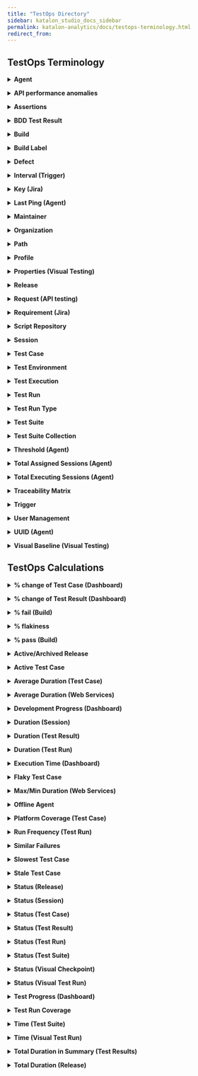 ```yaml
---
title: "TestOps Directory"
sidebar: katalon_studio_docs_sidebar
permalink: katalon-analytics/docs/testops-terminology.html
redirect_from:
---
```


## TestOps Terminology

**<details><summary>Agent</summary>**
Connects a local machine to the TestOps servers for test executions.
</details>

**<details><summary>API performance anomalies</summary>**
Identify web services that take more/less time to respond than usual by applying the local outlier factor (LOF) on 30 latest execution requests.
</details>

**<details><summary>Assertions</summary>**
Determine whether the automated test case succeeds or not.

Katalon TestOps provides you with a specific view of assertions in each test case to evaluate the quality of test cases and ensure your tested application/software is working correctly.

Assertions help to check whether a condition is true (e.g., whether labels, data, API responses are rendered correctly).
</details>

**<details><summary>BDD Test Result</summary>**
Represents the result of a test following the Behavior Driven Development (BDD) Framework.

In Katalon TestOps, the Features of BDD tests are displayed as Requirements, while Scenarios are displayed as Test Cases.
</details>

**<details><summary>Build</summary>**
Represents a group of features/tasks in a release, used for management or testing purposes.

In Katalon TestOps, a build can consist of one or more test cases.

When users map a test result to a build, the test result is automatically mapped to the corresponding release. However, if users map a test result to a release, the test result is not mapped to any specific build.
</details>

**<details><summary>Build Label</summary>**
Represents a piece of code committed to the source code
</details>

**<details><summary>Defect</summary>**
Identifies a failed test run to link the test result to a Jira issue (Jira bug).
</details>

**<details><summary>Interval (Trigger)</summary>**
A time period between each scheduled execution.

In Katalon TestOps, the Interval Unit values are Minute, Hour, Day, Week. For example, if you set Interval Unit as Hour, Interval as 5, it means the execution is scheduled for every 5 hours.
</details>

**<details><summary>Key (Jira)</summary>**
Represents the ID of a Jira issue you have linked a test case/test result to.

In Katalon TestOps, you link a test case to Jira Requirements and link a test result (if the test run fails) to a Jira Defect.
</details>

**<details><summary>Last Ping (Agent)</summary>**
The last time an Agent connects to a server to ask for a job to execute.
</details>

**<details><summary>Maintainer</summary>**
A role that is responsible for all test results of a test case.

In Katalon TestOps, within an organization, you can assign a person to maintain a test case and the history of its test results.
</details>

**<details><summary>Organization</summary>**
Created to brings together all users, teams, and projects of a company.

In Katalon TestOps, the organization level is the highest level of management, followed by the team level and the project level.
</details>

**<details><summary>Path</summary>**
The location of a test in Katalon Studio.

In Katalon TestOps, each test case has a path if it is uploaded from Katalon Studio.
</details>

**<details><summary>Profile</summary>**
An execution profile that is created in Katalon Studio (KS). 

In Katalon TestOps, the KS's execution profiles are displayed as Profiles. A test run can have multiple profiles. This helps cover multiple and different environments to execute automated test scripts with ease.
</details>

**<details><summary>Properties (Visual Testing)</summary>**
Represents the ID of a baseline image.
</details>

**<details><summary>Release</summary>**
Represents a version or a milestone of your tested software.

In Katalon TestOps, a release consists of one or more test cases.
</details>

**<details><summary>Request (API testing)</summary>**
Represents the action of calling a server and asking it to perform a task.
</details>

**<details><summary>Requirement (Jira)</summary>**
Represents the Jira issue that is linked to a test case.
</details>

**<details><summary>Script Repository</summary>**
Stores all the test assets for a test automation project (tests, data files, scripts files, macros, etc.)

In Katalon TestOps, you can create a script repository to manage all test scripts and decide which one to be executed along with the given test environment. You can upload files to a script repository from an external source or as a .zip file.
</details>

**<details><summary>Session</summary>**
A session that is created once a test run is executed.

In Katalon TestOps, each test run can be executed as one or many test sessions depending on whether the tests run in parallel or not.

A session can contain:
* one or more test cases
* a test environment
* test scripts (in a script repository) used for the execution of each test case.
</details>

**<details><summary>Test Case</summary>**
Consists of multiple test results once a test is executed.

In Katalon TestOps, you can see detailed information of test cases to see if your software is free of bugs and whether it is working as expected. You can link test cases to Jira Requirements to ensure good test coverage. A test case can be linked to one or more Requirements.
</details>

**<details><summary>Test Environment</summary>**
A place where a test run could be executed with the command line interface.

In Katalon TestOps, you can use your local machine as a test environment. This test environment must be controlled by an agent.
</details>

**<details><summary>Test Execution</summary>**
The results of test cases executed by TestOps scheduler.

> Notes:
>
> Not including reports uploaded from Katalon Studio or other tools.
</details>

**<details><summary>Test Run</summary>**
Consists of one or more test cases to be executed (execution of more test cases depends on whether a test run is conducted in parallel).

In Katalon TestOps, a test run keeps track of all test results, status, duration, assignee, etc.
</details>

**<details><summary>Test Run Type</summary>**
A collection of all test runs that have the same configurations.
</details>

**<details><summary>Test Suite</summary>**
A collection of test cases.
</details>

**<details><summary>Test Suite Collection</summary>**
A list of test suites that allows users to manage and plan test executions better.
</details>

**<details><summary>Threshold (Agent)</summary>**
The maximum number of sessions that an agent can execute at the same time.
</details>

**<details><summary>Total Assigned Sessions (Agent)</summary>**
The total number of sessions assigned to an agent to execute tests.

In Katalon TestOps, the maximum number of assigned sessions is also called Threshold.
</details>

**<details><summary>Total Executing Sessions (Agent)</summary>**
The number of sessions an agent executes in real time.
</details>

**<details><summary>Traceability Matrix</summary>**
Manages the relationships across requirements, test cases and defects.
</details>

**<details><summary>Trigger</summary>**
Determines when a test run is executed.

In Katalon TestOps, this function helps leverage remote execution for complete control of the testing plan.
</details>

**<details><summary>User Management</summary>**
An administration tool to manage users.

In Katalon TestOps, this feature allows you to:
* invite users to your organization (you can also set up permission access for other Katalon products).
* delete pending invitations.
* set and edit a user's role.
* remove users from your organization.
</details>

**<details><summary>UUID (Agent)</summary>**
An identifier that is generated when an agent is set up successfully.
</details>

**<details><summary>Visual Baseline (Visual Testing)</summary>**
A standard reference image used to compare with the Checkpoint screenshot(s) during a test execution.
</details>

## TestOps Calculations

**<details><summary>% change of Test Case (Dashboard)</summary>**
$$
\frac{Total-test-cases-this-week}{Total-test-cases-last-week} * 100
$$
</details>

**<details><summary>% change of Test Result (Dashboard)</summary>**
$$
\frac{Total-test-results-this-week}{Total-test-results-last-week} * 100
$$
</details>

**<details><summary>% fail (Build)</summary>**
$$
\frac{Total-failed-test-cases}{Total-test-cases} * 100
$$
</details>

**<details><summary>% flakiness</summary>**
$$
\frac{Number-of-times-the-status-of-test-results-changes}{Total-number-of-test-results} * 100
$$

> Notes:
>
> Total number of test results =  30 latest test results (ordered by the start time of execution).
</details>

**<details><summary>% pass (Build)</summary>**
$$
\frac{Total-passed-test-cases}{Total-test-cases} * 100
$$
</details>

**<details><summary>Active/Archived Release</summary>**
A new release is active by default. You can track it when it's active.

In Katalon TestOps, you can also archive a release to stop tracking it.
</details>

**<details><summary>Active Test Case</summary>**
A test case that has been run last 2 months (based on the start time of execution).
</details>

**<details><summary>Average Duration (Test Case)</summary>**
$$
\frac{Total-duration-of-all-test-results}{Total-number-of-test-results} * 100
$$

> Notes:
>
> The calculation is based on the last 100 test results.
</details>

**<details><summary>Average Duration (Web Services)</summary>**
The average amount based on the last 30 execution requests (ordered by the start time of execution).
</details>

**<details><summary>Development Progress (Dashboard)</summary>**
$$
\frac{Resolved-Jira-issues}{Total-Jira-issues} * 100
$$
</details>

**<details><summary>Duration (Session)</summary>**
= (End time - Start time)

> Notes:
>
> Start time is when an agent starts receiving a job.
>
> End time is when uploading reports to TestOps is done.
</details>

**<details><summary>Duration (Test Result)</summary>**
= (End time - Start time)
</details>

**<details><summary>Duration (Test Run)</summary>**
= (End time - Start time)

> Notes:
>
> This shows the actual time of running tests, including test runs via Scheduler and Upload Reports.
</details>

**<details><summary>Execution Time (Dashboard)</summary>**
The total duration of test results.
</details>

**<details><summary>Flaky Test Case</summary>**
Represents test cases that fail to produce the same results each time the same analytics is run.
</details>

**<details><summary>Max/Min Duration (Web Services)</summary>**
The max/min duration that is based on the last 30 execution requests.
</details>

**<details><summary>Offline Agent</summary>**
An agent is offline when the time of last Ping is longer than the active time

> Notes:
>
> By default, the active time is 5 minutes.
</details>

**<details><summary>Platform Coverage (Test Case)</summary>**
Shows the quality of test cases by operating system (OS) and browser-basis.

The color of the dot indicates that the test has passed or failed.
* Red dot = failed test
* Green dot = passed test

The size of the dot represents the number of tests (e.g., the bigger the dot is, the more tests are).
</details>

**<details><summary>Run Frequency (Test Run)</summary>**
A statistic of the scheduled test runs in a day.

The color of the dot indicates that the test has passed or failed.

The size of the dot represents the number of test results.
</details>

**<details><summary>Similar Failures</summary>**
The test runs that have at least 70% of error similarities.
</details>

**<details><summary>Slowest Test Case</summary>**
A test case that has the longest average duration.

Katalon TestOps ranks active test cases by their average duration. The shorter an average duration is, the more active/faster a test execution is.
</details>

**<details><summary>Stale Test Case</summary>**
A test case whose last test run is already 2 months ago.

Katalon TestOps calculates the 2-month period based on the time you first click to view a test report in real time.
</details>

**<details><summary>Status (Release)</summary>**
The status of a release, including:
* *Ready*: all test cases have passed.
* *Not Ready*: at least one test case has failed.
* *Empty*: there's no test case linked to the release.
</details>

**<details><summary>Status (Session)</summary>**
The status of a session, including:
* *Queued*: session has been created, waiting to be executed. 
* *Running*: session is in progress.
* *Failed*: session has failed (the exit code is different from 0).
* *Success*: session has succeeded (the exit code is 0).
* *Canceled*: session is canceled manually or session timeout.
</details>

**<details><summary>Status (Test Case)</summary>**
The status of a test case, including:
* *Passed*: all test results have passed.
* *Failed*: one of the test results has not passed.

> Notes:
>
> The status of a test case is defined by its latest execution.
</details>

**<details><summary>Status (Test Result)</summary>**
The status of a test result, including:
* *Passed*: test case runs successfully.
* *Failed*: test case runs unsuccessfully.
* *Error*: an error occurs during the execution.
* *Incomplete*: predefined in Katalon Studio.
</details>

**<details><summary>Status (Test Run)</summary>**
The status of a test run, including:
* *Passed*: all test results have passed.
* *Failed*: one of the test results has failed.
</details>

**<details><summary>Status (Test Suite)</summary>**
The status of a test suite, including:
* *Passed*: all test cases have passed.
* *Failed*: one of the test cases has failed.
</details>

**<details><summary>Status (Visual Checkpoint)</summary>**
The status of a visual checkpoint, including:
* *Pass*: checkpoint image has matched the baseline, or it's manually marked as *Pass*.
* *Fail*: checkpoint image is marked manually as *Fail*.
* *Unresolved*: checkpoint image has mismatched the baseline. You can compare with the baseline image, then mark it as *Pass* or *Fail*.
</details>

**<details><summary>Status (Visual Test Run)</summary>**
The status of a visual test run, including:
* *Pass*: all new checkpoint images match the baseline image.
* *Fail*: one or more checkpoints has failed but no unresolved checkpoints.
* *Unresolved*: one or more checkpoints is unresolved.
</details>

**<details><summary>Test Progress (Dashboard)</summary>**
$$
\frac{Total-passed-test-results-in-release}{Total-test-results-in-release} * 100
$$
</details>

**<details><summary>Test Run Coverage</summary>**
The quality of each requirement based on the status of the corresponding test result.
</details>

**<details><summary>Time (Test Suite)</summary>**
The duration of the last run of a test suite. Also, the start time of the last run of a test suite.
</details>

**<details><summary>Time (Visual Test Run)</summary>**
= (End time - Start time of a visual test run)
</details>

**<details><summary>Total Duration in Summary (Test Results)</summary>**
A sum of all test result durations in a day.
</details>

**<details><summary>Total Duration (Release)</summary>**
The total duration of all test runs in a release.
</details>

